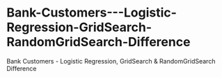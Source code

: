 # Bank-Customers---Logistic-Regression-GridSearch-RandomGridSearch-Difference
Bank Customers - Logistic Regression, GridSearch &amp; RandomGridSearch Difference
